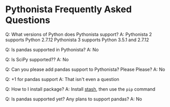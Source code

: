 # Pythonista Frequently Asked Questions


Q: What versions of Python does Pythonista support?
A: Pythonista 2 supports Python 2.7.12
   Pythonista 3 supports Python 3.5.1 and 2.7.12

Q: Is pandas supported in Pythonista?
A: No

Q: Is SciPy supported??
A: No

Q: Can you please add pandas support to Pythonista?  Please Please?
A: No

Q: +1 for pandas support
A: That isn't even a question

Q: How to I install <xxxxx> package?
A: Install [stash](https://github.com/ywangd/stash), then use the `pip` command

Q: Is pandas supported yet?  Any plans to support pandas?
A: No
 
